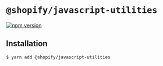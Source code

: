 # `@shopify/javascript-utilities`

[![npm version](https://badge.fury.io/js/%40shopify%2Fjavascript-utilities.svg)](https://badge.fury.io/js/%40shopify%2Fjavascript-utilities)

## Installation

```bash
$ yarn add @shopify/javascript-utilities
```